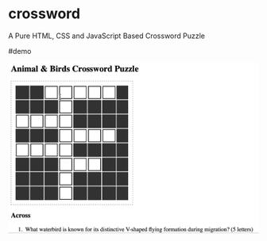 # crossword
A Pure HTML, CSS and JavaScript Based Crossword Puzzle


#demo

<img src="HTML CSS and JavaScript based Crossword Example Demo.gif" alt="HTML CSS and JavaScript based Crossword Example Demo"></img>
